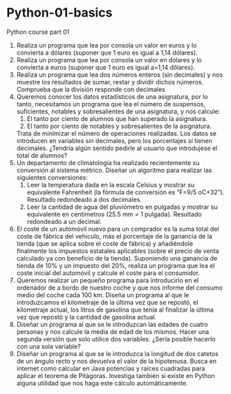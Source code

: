 # Python-01-basics

Python course part 01

<ol>
<li> Realiza un programa que lea por consola un valor en euros y lo convierta a dólares
  (suponer que 1 euro es igual a 1,14 dólares).</li>
<li> Realiza un programa que lea por consola un valor en dólares y lo convierta a euros
  (suponer que 1 euro es igual a=1,14 dólares).</li>
<li> Realiza un programa que lea dos números enteros (sin decimales) y nos muestre los
resultados de sumar, restar y dividir dichos números. Comprueba que la división responde
  con decimales</li>
<li> Queremos conocer los datos estadísticos de una asignatura, por lo tanto,
necesitamos un programa que lea el número de suspensos, suficientes, notables y
sobresalientes de una asignatura, y nos calcule:
<ol>
  <li> El tanto por ciento de alumnos que han superado la asignatura.</li>
  <li> El tanto por ciento de notables y sobresalientes de la asignatura.</li>
  </ol>
Trata de minimizar el número de operaciones realizadas. Los datos se introducen en
variables sin decimales, pero los porcentajes sí tienen decimales. ¿Tendría algún sentido
  pedirle al usuario que introdujese el total de alumnos?</li>
  
<li> Un departamento de climatología ha realizado recientemente su conversión al
sistema métrico. Diseñar un algoritmo para realizar las siguientes conversiones:
<ol>
<li> Leer la temperatura dada en la escala Celsius y mostrar su equivalente
Fahrenheit (la fórmula de conversión es “F=9/5 oC+32”). Resultado
  redondeado a dos decimales.</li>
<li> Leer la cantidad de agua del pluviómetro en pulgadas y mostrar su
equivalente en centímetros (25.5 mm = 1 pulgada). Resultado redondeado a
  un decimal.</li>
  </ol>
  </li>

<li> El coste de un automóvil nuevo para un comprador es la suma total del coste de
fábrica del vehículo, más el porcentaje de la ganancia de la tienda (que se aplica sobre el
coste de fábrica) y añadiéndole finalmente los impuestos estatales aplicables (sobre el
precio de venta calculado ya con beneficio de la tienda).
Suponiendo una ganancia de tienda de 10% y un impuesto del 20%, realiza un programa
  que lea el coste inicial del automóvil y calcule el coste para el consumidor.</li>
<li>Queremos realizar un pequeño programa para introducirlo en el ordenador de a
bordo de nuestro coche y que nos informe del consumo medio del coche cada 100 km.
Diseña un programa al que le introduzcamos el kilometraje de la última vez que se repostó,
el kilometraje actual, los litros de gasolina que tenía al finalizar la última vez que repostó y
  la cantidad de gasolina actual.</li>

<li> Diseñar un programa al que se le introduzcan las edades de cuatro personas y nos
calcule la media de edad de los mismos. Hacer una segunda versión que solo utilice dos
  variables. ¿Sería posible hacerlo con una sola variable?</li>

<li>Diseñar un programa al que se le introduzca la longitud de dos catetos de un ángulo
recto y nos devuelva el valor de la hipotenusa. Busca en internet como calcular en Java
potencias y raíces cuadradas para aplicar el teorema de Pitágoras. Investiga también si
    existe en Python alguna utilidad que nos haga este cálculo automáticamente.</li>
  </ol>
